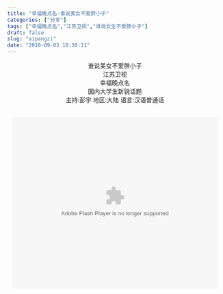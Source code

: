 ```yaml
---
title: "幸福晚点名-谁说美女不爱胖小子"
categories: ["分享"]
tags: ["幸福晚点名","江苏卫视","谁说女生不爱胖小子"]
draft: false
slug: "aipangzi"
date: "2010-09-03 18:30:11"
---
```


<p><center>谁说美女不爱胖小子<br>
 江苏卫视<br>
 幸福晚点名<br>
 国内大学生新锐话题<br>
 主持:彭宇 地区:大陆 语言:汉语普通话</center></p>
<p><center><br>
<object classid="clsid:d27cdb6e-ae6d-11cf-96b8-444553540000" width="480" height="400" codebase="http://download.macromedia.com/pub/shockwave/cabs/flash/swflash.cab#version=6,0,40,0"><param name="src" value="http://www.tudou.com/v/cf7pfs8HLWM/v.swf"><param name="wmode" value="opaque"><param name="allowfullscreen" value="true"><embed type="application/x-shockwave-flash" width="480" height="400" src="http://www.tudou.com/v/cf7pfs8HLWM/v.swf" allowfullscreen="true" wmode="opaque"></embed></object></center></p>
